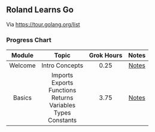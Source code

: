 ## Roland Learns Go
Via https://tour.golang.org/list

### Progress Chart
| Module | Topic | Grok Hours | Notes |
|:------:|:-----:|:----------:|:-----:|
| Welcome | Intro Concepts | 0.25 | [Notes](00%20-%20Welcome) |
| Basics | Imports<br>Exports<br>Functions<br>Returns<br>Variables<br>Types<br>Constants | 3.75 | [Notes](01%20-%20Basics) |
